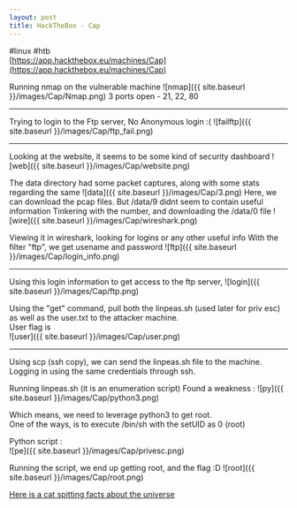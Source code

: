 ```yaml
---
layout: post
title: HackTheBox - Cap 
---
```

#linux #htb  
[https://app.hackthebox.eu/machines/Cap](https://app.hackthebox.eu/machines/Cap)

Running nmap on the vulnerable machine
![nmap]({{ site.baseurl }}/images/Cap/Nmap.png)
3 ports open - 21, 22, 80

--- 

Trying to login to the Ftp server, No Anonymous login :(
![failftp]({{ site.baseurl }}/images/Cap/ftp_fail.png)

---
Looking at the website, it seems to be some kind of security dashboard
![web]({{ site.baseurl }}/images/Cap/website.png)

The data directory had some packet captures, along with some stats regarding the same
![data]({{ site.baseurl }}/images/Cap/3.png)
Here, we can download the pcap files. But /data/9 didnt seem to contain useful information
Tinkering with the number, and downloading the /data/0 file
![wire]({{ site.baseurl }}/images/Cap/wireshark.png)

Viewing it in wireshark, looking for logins or any other useful info
With the filter "ftp", we get usename and password
![ftp]({{ site.baseurl }}/images/Cap/login_info.png)

---
Using this login information to get access to the ftp server, 
![login]({{ site.baseurl }}/images/Cap/ftp.png)

Using the "get" command, pull both the linpeas.sh (used later for priv esc) as well as the user.txt to the attacker machine.  
User flag is   
![user]({{ site.baseurl }}/images/Cap/user.png)

---
Using scp (ssh copy), we can send the linpeas.sh file to the machine.  
Logging in using the same credentials through ssh.

Running linpeas.sh (it is an enumeration script)
Found  a weakness : 
![py]({{ site.baseurl }}/images/Cap/python3.png)

Which means, we need to leverage python3 to get root.  
One of the ways, is to execute /bin/sh with the setUID as 0 (root)

Python script :    
![pe]({{ site.baseurl }}/images/Cap/privesc.png)

Running the script, we end up getting root, and the flag :D
![root]({{ site.baseurl }}/images/Cap/root.png)  

[Here is a cat spitting facts about the universe](https://youtu.be/pRtxaJdZPAo)


